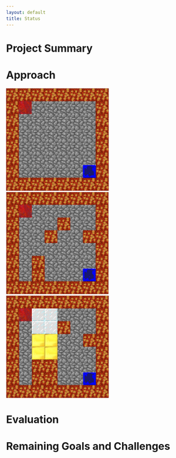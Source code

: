 ```yaml
---
layout: default
title: Status
---
```




# Project Summary


# Approach
<img src="images/level1.jpeg" title="level 1 map" width="280" height="280" />
<img src="images/level2.jpeg" title="level 2 map" width="280" height="280" />
<img src="images/level3.jpeg" title="level 3 map" width="280" height="280" />




# Evaluation


# Remaining Goals and Challenges
